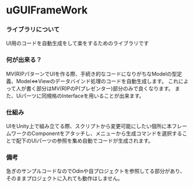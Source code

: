# uGUIFrameWork

### ライブラリについて
UI用のコードを自動生成をして楽をするためのライブラリです

### 何が出来る？
MV(R)PパターンでUIを作る際、手続き的なコードになりがちなModelの型定義、Model⇔Viewのデータバインド処理のコードを自動生成します。
これによって人が書く部分はMV(R)PのP(プレゼンター)部分のみで良くなります。
また、Uiパーツに同規格のInterfaceを用いることが出来ます。

### 仕組み
UIをUnity上で組み立てる際、スクリプトから変更可能にしたい個所に本フレームワークのComponentをアタッチし、メニューから生成コマンドを選択することで配下のUIパーツの参照を集め自動でコードが生成されます。

### 備考
急ぎのサンプルコードなのでOdinや自プロジェクトを参照してる部分があり、そのままプロジェクトに入れても動作はしません。
